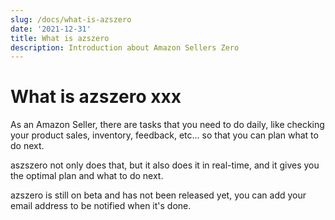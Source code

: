 ```yaml
---
slug: /docs/what-is-azszero
date: '2021-12-31'
title: What is azszero
description: Introduction about Amazon Sellers Zero
---
```


# What is azszero xxx

As an Amazon Seller, there are tasks that you need to do daily, like checking your product sales, inventory, feedback, etc... so that you can plan what to do next.

aszszero not only does that, but it also does it in real-time, and it gives you the optimal plan and what to do next.

‌azszero is still on beta and has not been released yet, you can add your email address to be notified when it's done.
